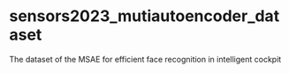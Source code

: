 # sensors2023_mutiautoencoder_dataset
The dataset of the MSAE for efficient face recognition in intelligent cockpit
